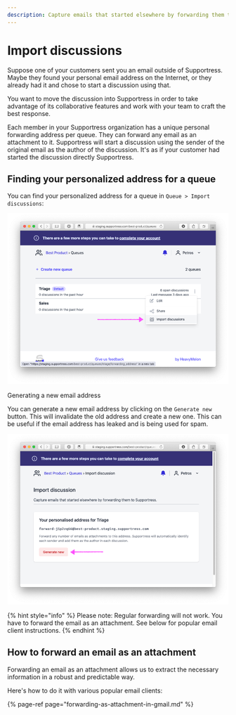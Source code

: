 ```yaml
---
description: Capture emails that started elsewhere by forwarding them to Supportress.
---
```


# Import discussions

Suppose one of your customers sent you an email outside of Supportress. Maybe they found your personal email address on the Internet, or they already had it and chose to start a discussion using that.

You want to move the discussion into Supportress in order to take advantage of its collaborative features and work with your team to craft the best response.

Each member in your Supportress organization has a unique personal forwarding address per queue. They can forward any email as an attachment to it. Supportress will start a discussion using the sender of the original email as the author of the discussion. It's as if your customer had started the discussion directly Supportress.

## Finding your personalized address for a queue

You can find your personalized address for a queue in `Queue > Import discussions`:

![Import discussions](.gitbook/assets/import_discussions.png)

Generating a new email address

You can generate a new email address by clicking on the `Generate new` button. This will invalidate the old address and create a new one. This can be useful if the email address has leaked and is being used for spam.

![Generate new](.gitbook/assets/generate_new.png)

{% hint style="info" %}
Please note: Regular forwarding will not work. You have to forward the email as an attachment. See below for popular email client instructions.
{% endhint %}

## How to forward an email as an attachment

Forwarding an email as an attachment allows us to extract the necessary information in a robust and predictable way.

Here's how to do it with various popular email clients:

{% page-ref page="forwarding-as-attachment-in-gmail.md" %}

